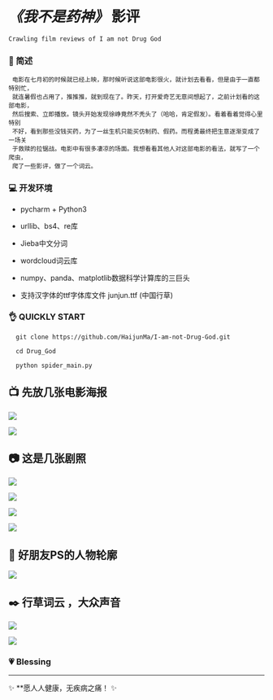 # *《我不是药神》* 影评
    Crawling film reviews of I am not Drug God
    
### :pill: 简述                                 
  
    
     电影在七月初的时候就已经上映，那时候听说这部电影很火，就计划去看看，但是由于一直都特别忙，
     就连暑假也占用了，推推推，就到现在了。昨天，打开爱奇艺无意间想起了，之前计划看的这部电影，  
     然后搜索、立即播放。镜头开始发现徐峥竟然不秃头了（哈哈，肯定假发）。看着看着觉得心里特别  
     不好，看到那些没钱买药，为了一丝生机只能买仿制药、假药。而程勇最终把生意逐渐变成了一场关  
     于救赎的拉锯战。电影中有很多凄凉的场面。我想看看其他人对这部电影的看法，就写了一个爬虫，  
     爬了一些影评，做了一个词云。
   
    
### :computer: 开发环境
   - pycharm  +  Python3
     
   - urllib、bs4、re库
     
   - Jieba中文分词
     
   - wordcloud词云库
     
   - numpy、panda、matplotlib数据科学计算库的三巨头
     
   - 支持汉字体的ttf字体库文件 junjun.ttf  (中国行草)
 
 ### :ok_hand: QUICKLY START
 
 
      git clone https://github.com/HaijunMa/I-am-not-Drug-God.git
      
      cd Drug_God
      
      python spider_main.py
     
     
     
 
 :tv: 先放几张电影海报
-------------------------------------------
   
   ![](https://github.com/HaijunMa/I-am-not-Drug-God/raw/master/image/1.png)
   
   ![](https://github.com/HaijunMa/I-am-not-Drug-God/raw/master/image/2.png)
   
   
:camera: 这是几张剧照
----------------------------------------------
 ![](https://github.com/HaijunMa/I-am-not-Drug-God/raw/master/image/3.png)
 
 ![](https://github.com/HaijunMa/I-am-not-Drug-God/raw/master/image/4.png)
 
 ![](https://github.com/HaijunMa/I-am-not-Drug-God/raw/master/image/5.png)
 
 ![](https://github.com/HaijunMa/I-am-not-Drug-God/raw/master/image/6.png)
 
 
 :two_men_holding_hands: 好朋友PS的人物轮廓
 ---------------------------
 
 ![](https://github.com/HaijunMa/I-am-not-Drug-God/raw/master/image/drug.png)
 
:black_nib: 行草词云 ，大众声音
 ------------
    
 ![](https://github.com/HaijunMa/I-am-not-Drug-God/raw/master/image/two.png)
 
 ![](https://github.com/HaijunMa/I-am-not-Drug-God/raw/master/image/one.png)
 
 
 
 ### :heartpulse: Blessing
 ---------
   
   
  :sparkles: **愿人人健康，无疾病之痛！ :sparkles:
